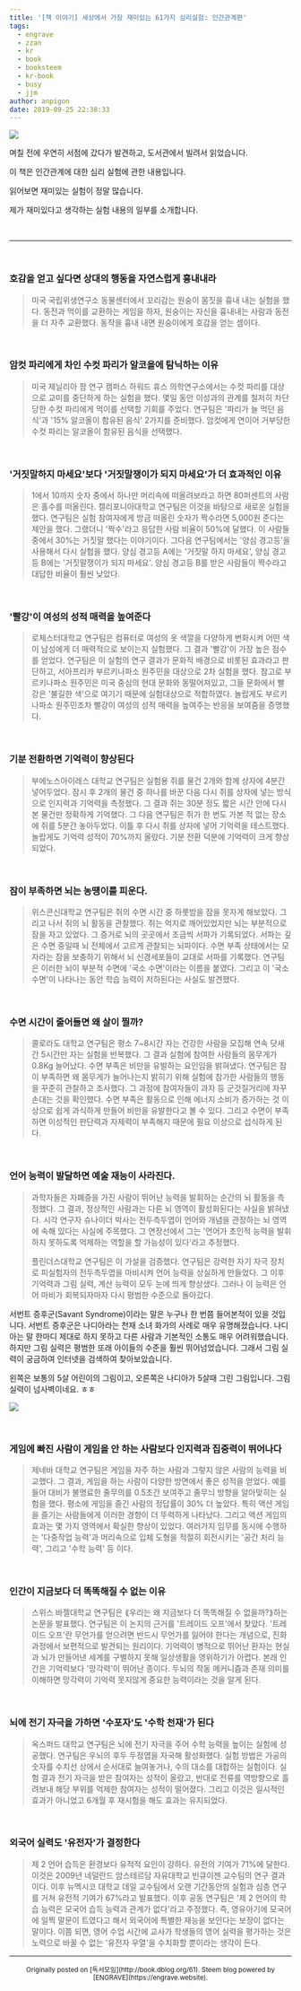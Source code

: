 ```yaml
---
title: '[책 이야기] 세상에서 가장 재미있는 61가지 심리실험: 인간관계편'
tags:
  - engrave
  - zzan
  - kr
  - book
  - booksteem
  - kr-book
  - busy
  - jjm
author: anpigon
date: 2019-09-25 22:38:33
---
```


![](https://i.imgur.com/TZIs9AV.jpg)


며칠 전에 우연히 서점에 갔다가 발견하고, 도서관에서 빌려서 읽었습니다. 

이 책은 인간관계에 대한 심리 실험에 관한 내용입니다.

읽어보면 재미있는 실험이 정말 많습니다.

제가 재미있다고 생각하는 실험 내용의 일부를 소개합니다.

<br>

___

<br>


### 호감을 얻고 싶다면 상대의 행동을 자연스럽게 흉내내라
> 미국 국립위생연구소 동물센터에서 꼬리감는 원숭이 몸짓을 흉내 내는 실험을 했다. 동전과 먹이를 교환하는 게임을 하자, 원숭이는 자신을 흉내내는 사람과 동전을 더 자주 교환했다. 동작을 흉내 내면 원숭이에게 호감을 얻는 셈이다.


<br>

### 암컷 파리에게 차인 수컷 파리가 알코올에 탐닉하는 이유
> 미국 제닐리아 팜 연구 캠퍼스 하워드 휴스 의학연구소에서는 수컷 파리를 대상으로 교미를 중단하게 하는 실험을 했다. 몇일 동안 이성과의 관계를 철저히 차단당한 수컷 파리에게 먹이를 선택할 기회를 주었다. 연구팀은 '파리가 늘 먹던 음식'과 '15% 알코올이 함유된 음식' 2가지를 준비했다. 암컷에게 연이어 거부당한 수컷 파리는 알코올이 함유된 음식을 선택했다.

<br>

### '거짓말하지 마세요'보다 '거짓말쟁이가 되지 마세요'가 더 효과적인 이유
> 1에서 10까지 숫자 중에서 하나만 머리속에 떠올려보라고 하면 80퍼센트의 사람은 홀수를 떠올린다. 캘리포니아대학교 연구팀은 이것을 바탕으로 새로운 실험을 했다. 연구팀은 실험 참여자에게 방금 떠올린 숫자가 짝수라면 5,000원 준다는 제안을 했다. 그랬더니 '짝수'라고 응답한 사람 비율이 50%에 달했다. 이 사람들 중에서 30%는 거짓말 했다는 이야기이다. 그다음 연구팀에서는 '양심 경고등'을 사용해서 다시 실험을 했다. 양심 경고등 A에는 '거짓말 하지 마세요', 양심 경고등 B에는 '거짓말쟁이가 되지 마세요'. 양심 경고등 B를 받은 사람들이 짝수라고 대답한 비율이 훨씬 낮았다.

<br>

### '빨강'이 여성의 성적 매력을 높여준다
> 로체스터대학교 연구팀은 컴퓨터로 여성의 옷 색깔을 다양하게 변화시켜 어떤 색이 남성에게 더 매력적으로 보이는지 실험했다. 그 결과 '빨강'이 가장 높은 점수를 얻었다. 연구팀은 이 실험의 연구 결과가 문화적 배경으로 비롯된 효과라고 판단하고, 서아프리카 부르키나파소 원주민을 대상으로 2차 실험을 했다. 참고로 부르키나파소 원주민은 미국 중심의 현대 문화와 동떨어져있고, 그들 문화에서 빨강은 '불길한 색'으로 여기기 때문에 실험대상으로 적합하였다. 놀랍게도 부르키나파소 원주민조차 빨강이 여성의 성적 매력을 높여주는 반응을 보여줌을 증명했다.

<br>

### 기분 전환하면 기억력이 향상된다
> 부에노스아이레스 대학교 연구팀은 실험용 쥐를 물건 2개와 함께 상자에 4분간 넣어두었다. 잠시 후 2개의 물건 중 하나를 바꾼 다음 다시 쥐를 상자에 넣는 방식으로 인지력과 기억력을 측정했다. 그 결과 쥐는 30분 정도 짧은 시간 안에 다시 본 물건만 정확하게 기억했다. 그 다음 연구팀은 쥐가 한 번도 가본 적 없는 장소에 쥐를 5분간 놓아두었다. 이틀 후 다시 쥐를 상자에 넣어 기억력을 테스트했다. 놀랍게도 기억력 성적이 70%까지 올랐다. 기분 전환 덕분에 기억력이 크게 향상되었다.

<br>

### 잠이 부족하면 뇌는 농떙이를 피운다.
> 위스콘신대학교 연구팀은 쥐의 수면 시간 중 하룻밤을 잠을 못자게 해보았다. 그리고 나서 쥐의 뇌 활동을 관찰했다. 쥐는 억지로 깨어있었지만 뇌는 부분적으로 잠을 자고 있었다. 그 증거로 뇌의 곳곳에서 조금씩 서파가 기록되었다. 서파는 깊은 수면 중일때 뇌 전체에서 고르게 관찰되는 뇌파이다. 수면 부족 상태에서는 모자라는 잠을 보충하기 위해서 뇌 신경세포들이 교대로 서파를 기록했다. 연구팀은 이러한 뇌이 부분적 수면에 '국소 수면'이라는 이름을 붙였다. 그리고 이 '국소 수면'이 나타나는 동안 학습 능력이 저하된다는 사실도 발견했다.

<br>

### 수면 시간이 줄어들면 왜 살이 찔까?
> 콜로라도 대학교 연구팀은 평소 7~8시간 자는 건강한 사람을 모집해 연속 닷새간 5시간만 자는 실험을 반복했다. 그 결과 실험에 참여한 사람들의 몸무게가 0.8Kg 늘어났다.  수면 부족은 비만을 유발하는 요인임을 밝혀냈다. 연구팀은 잠이 부족하면 왜 몸무게가 늘어나는지 밝히기 위해 실험에 참가한 사람들의 행동을 꾸준히 관찰하고 조사했다. 그 과정에 참여자들이 과자 등 군것질거리에 자꾸 손대는 것을 확인했다. 수면 부족은 활동으로 인해 에너지 소비가 증가하는 것 이상으로 쉽게 과식하게 만들어 비만을 유발한다고 볼 수 있다. 그리고 수면이 부족하면 이성적인 판단력과 자제력이 부족해지 때문에 필요 이상으로 섭식하게 된다.



<br>



### 언어 능력이 발달하면 예술 재능이 사라진다.

> 과학자들은 자폐증을 가진 사람이 뛰어난 능력을 발휘하는 순간의 뇌 활동을 측정했다. 그 결과, 정상적인 사람과는 다른 뇌 영역이 활성화된다는 사실을 밝혀냈다. 시각 연구자 슈나이더 박사는 전두측두엽이 언어와 개념을 관장하는 뇌 영역에 속해 있다는 사실에 주목했다. 그 연장선에서 그는 '언어가 초인적 능력을 발휘하지 못하도록 억제하는 역할을 할 가능성이 있다'라고 추정했다.
>
> 플린더스대학교 연구팀은 이 가설을 검증했다. 연구팀은 강력한 자기 자극 장치로 피실험자의 전두측두엽을 마비시켜 언어 능력을 상실하게 만들었다. 그 이후 기억력과 그림 실력, 계산 능력이 모두 눈에 띄게 향상샜다. 그러나 이 능력은 언어 마비가 회복되자마자 다시 평범한 수준으로 돌아갔다.

서번트 증후군(Savant Syndrome)이라는 말은 누구나 한 번쯤 들어본적이 있을 것입니다. 서번트 증후군은 나디아라는 천재 소녀 화가의 사례로 매우 유명해졌습니다. 나디아는 말 한마디 제대로 하지 못하고 다른 사람과 기본적인 소통도 매우 어려워했습니다. 하지만 그림 실력은 평범한 또래 아이들의 수준을 훨씬 뛰어넘었습니다. 그래서 그림 실력이 궁금하여 인터넷을 검색하여 찾아보았습니다.



왼쪽은 보통의 5살 어린이의 그림이고, 오른쪽은 나디아가 5살때 그린 그림입니다. 그림 실력이 넘사벽이네요. ㅎㅎ

![](https://i.imgur.com/FqYGjb7.png)



<br>



### 게임에 빠진 사람이 게임을 안 하는 사람보다 인지력과 집중력이 뛰어나다

> 제네바 대학교 연구팀은 게임을 자주 하는 사람과 그렇지 않은 사람의 능력을 비교했다. 그 결과, 게임을 하는 사람이 다양한 방면에서 좋은 성적을 얻었다. 예를 들어 대비가 불명료한 줄무의를 0.5초간 보여주고 줄무늬 방향을 알아맞히는 실험을 했다. 평소에 게임을 즐긴 사람의 정답률이 30% 더 높았다. 특히 액션 게임을 즐기는 사람들에게 이러한 경향이 더 뚜력하게 나타났다. 그리고 액션 게임의 효과는 몇 가지 영역에서 확실한 향상이 있었다. 여러가지 임무를 동시에 수행하는 '다중작업 능력'과 머리속으로 입체 도형을 적절히 회전시키는 '공간 처리 능력', 그리고 '수학 능력' 등 이다.



<br>



### 인간이 지금보다 더 똑똑해질 수 없는 이유

>스위스 바젤대학교 연구팀은 ⟪우리는 왜 지금보다 더 똑똑해질 수 없을까?⟫하는 논문을 발표했다. 연구팀은 이 논지의 근거를 '트레이드 오프'에서 찾았다. '트레이드 오프'란 무언가를 얻으려면 반드시 무언가를 잃어야 한다는 개념으로, 진화 과정에서 보편적으로 발견되는 원리이다. 기억력이 병적으로 뛰어난 환자는 현실과 뇌가 만들어낸 세계를 구별하지 못해 일상생활을 영위하기가 아렵다. 본래 인간은 기억력보다 '망각력'이 뛰어난 종이다. 두뇌의 작동 메커니즘과 존재 의미를 이해하면 망각력이 기억력 못지않게 중요한 능력이라는 것을 알게 된다.



<br>



### 뇌에 전기 자극을 가하면 '수포자'도 '수학 천재'가 된다

> 옥스퍼드 대학교 연구팀은 뇌에 전기 자극을 주어 수학 능력을 높이는 실험에 성공했다. 연구팀은 우뇌의 후두 두정엽을 자국해 활성화했다. 실험 방법은 가공의 숫자를 수치선 상에서 순서대로 늘여놓거나, 수의 대소를 대합하는 실험이다. 실험 결과 전기 자극을 받은 참여자는 성적이 올랐고, 반대로 전류를 역방향으로 흘려보내 해당 부위를 억제한 참여자는 성적이 떨어졌다. 그리고 이것은 일시적인 효과가 아니었고 6개월 후 재시험을 해도 효과는 유지되었다.



<br>



### 외국어 실력도 '유전자'가 결정한다

> 제 2 언어 습득은 환경보다 유적적 요인이 강하다. 유전의 기여가 71%에 달한다. 이것은 2009년 네덜란드 암스테르담 자유대학교 빈큐이젠 교수팀의 연구 결과이다. 이후 뉴멕시코 대학교 데일 교수팀에서 오랜 기간동안의 실험과 심층 연구를 거쳐 유전적 기여가 67%라고 발표했다. 이후 공동 연구팀은 '제 2 언어의 학습 능력은 모국어 습득 능력과 관계가 없다'라고 주정했다. 즉, 영유아기에 모국어에 일찍 말문이 트였다고 해서 외국어에 특별한 재능을 보인다는 보장이 없다는 말이다. 이쯤 되면, 영어 수업 시간에 교사가 학생들의 영어 실력을 평가하는 것은 노력으로 바꿀 수 없는 '유전자 우열'을 수치화할 뿐이라는 생각이 든다.




***
<center><sup>Originally posted on [독서모임](http://book.dblog.org/61). Steem blog powered by [ENGRAVE](https://engrave.website).</sup></center>
